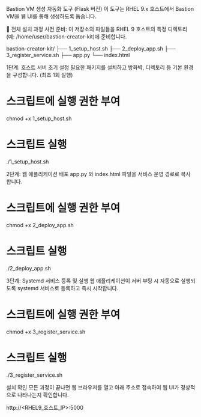 Bastion VM 생성 자동화 도구 (Flask 버전)
이 도구는 RHEL 9.x 호스트에서 Bastion VM을 웹 UI를 통해 생성하도록 돕습니다.

🚀 전체 설치 과정
사전 준비:
이 저장소의 파일들을 RHEL 9 호스트의 특정 디렉토리(예: /home/user/bastion-creator-kit)에 준비합니다.

bastion-creator-kit/
├── 1_setup_host.sh
├── 2_deploy_app.sh
├── 3_register_service.sh
├── app.py
└── index.html


1단계: 호스트 서버 초기 설정
필요한 패키지를 설치하고 방화벽, 디렉토리 등 기본 환경을 구성합니다. (최초 1회 실행)

# 스크립트에 실행 권한 부여
chmod +x 1_setup_host.sh

# 스크립트 실행
./1_setup_host.sh

2단계: 웹 애플리케이션 배포
app.py 와 index.html 파일을 서비스 운영 경로로 복사합니다.

# 스크립트에 실행 권한 부여
chmod +x 2_deploy_app.sh

# 스크립트 실행
./2_deploy_app.sh

3단계: Systemd 서비스 등록 및 실행
웹 애플리케이션이 서버 부팅 시 자동으로 실행되도록 systemd 서비스로 등록하고 즉시 시작합니다.

# 스크립트에 실행 권한 부여
chmod +x 3_register_service.sh

# 스크립트 실행
./3_register_service.sh

설치 확인
모든 과정이 끝나면 웹 브라우저를 열고 아래 주소로 접속하여 웹 UI가 정상적으로 나타나는지 확인합니다.

http://<RHEL9_호스트_IP>:5000
